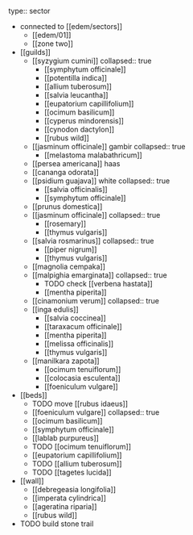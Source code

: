 type:: sector

- connected to [[edem/sectors]]
	- [[edem/01]]
	- [[zone two]]
- [[guilds]]
	- [[syzygium cumini]]
	  collapsed:: true
		- [[symphytum officinale]]
		- [[potentilla indica]]
		- [[allium tuberosum]]
		- [[salvia leucantha]]
		- [[eupatorium capillifolium]]
		- [[ocimum basilicum]]
		- [[cyperus mindorensis]]
		- [[cynodon dactylon]]
		- [[rubus wild]]
	- [[jasminum officinale]] gambir
	  collapsed:: true
		- [[melastoma malabathricum]]
	- [[persea americana]] haas
	- [[cananga odorata]]
	- [[psidium guajava]] white
	  collapsed:: true
		- [[salvia officinalis]]
		- [[symphytum officinale]]
	- [[prunus domestica]]
	- [[jasminum officinale]]
	  collapsed:: true
		- [[rosemary]]
		- [[thymus vulgaris]]
	- [[salvia rosmarinus]]
	  collapsed:: true
		- [[piper nigrum]]
		- [[thymus vulgaris]]
	- [[magnolia cempaka]]
	- [[malpighia emarginata]]
	  collapsed:: true
		- TODO check [[verbena hastata]]
		- [[mentha piperita]]
	- [[cinamonium verum]]
	  collapsed:: true
	- [[inga edulis]]
		- [[salvia coccinea]]
		- [[taraxacum officinale]]
		- [[mentha piperita]]
		- [[melissa officinalis]]
		- [[thymus vulgaris]]
	- [[manilkara zapota]]
		- [[ocimum tenuiflorum]]
		- [[colocasia esculenta]]
		- [[foeniculum vulgare]]
- [[beds]]
	- TODO move [[rubus idaeus]]
	- [[foeniculum vulgare]]
	  collapsed:: true
	- [[ocimum basilicum]]
	- [[symphytum officinale]]
	- [[lablab purpureus]]
	- TODO [[ocimum tenuiflorum]]
	- [[eupatorium capillifolium]]
	- TODO [[allium tuberosum]]
	- TODO [[tagetes lucida]]
- [[wall]]
	- [[debregeasia longifolia]]
	- [[imperata cylindrica]]
	- [[ageratina riparia]]
	- [[rubus wild]]
- TODO build stone trail